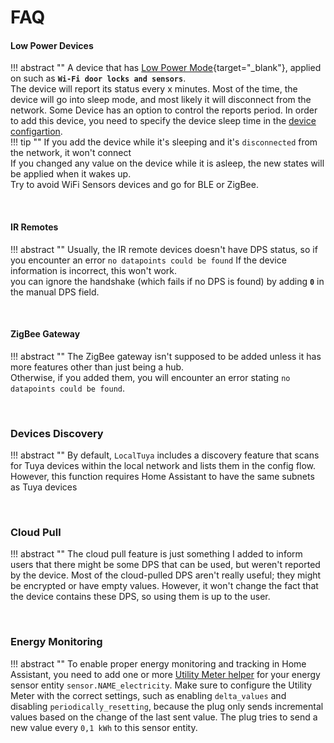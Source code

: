 # FAQ

#### Low Power Devices
!!! abstract ""
    A device that has [Low Power Mode](https://developer.tuya.com/en/docs/iot-device-dev/Low_consumption_Wi_Fi?id=Kay3gha1um42e){target="_blank"}, applied on such as __`Wi-Fi door locks and sensors`__. <br>
    The device will report its status every x minutes. Most of the time, the device will go into sleep mode, and most likely it will disconnect from the network.
    Some Device has an option to control the reports period.
    In order to add this device, you need to specify the device sleep time in the [device configartion](../usage/configure_add_device.md). <br>
    !!! tip ""
        If you add the device while it's sleeping and it's `disconnected` from the network, it won't connect <br>
        If you changed any value on the device while it is asleep, the new states will be applied when it wakes up. <br>
        Try to avoid WiFi Sensors devices and go for BLE or ZigBee.

<br>

#### IR Remotes
!!! abstract ""
    Usually, the IR remote devices doesn't have DPS status, so if you encounter an error `no datapoints could be found` If the device information is incorrect, this won't work. <br>
    you can ignore the handshake (which fails if no DPS is found) by adding __`0`__ in the manual DPS field.

<br>

#### ZigBee Gateway
!!! abstract ""
    The ZigBee gateway isn't supposed to be added unless it has more features other than just being a hub. <br>
    Otherwise, if you added them, you will encounter an error stating `no datapoints could be found`.

<br>

### Devices Discovery
!!! abstract ""
    By default, `LocalTuya` includes a discovery feature that scans for Tuya devices within the local network and lists them in the config flow. 
    However, this function requires Home Assistant to have the same subnets as Tuya devices

<br>

### Cloud Pull
!!! abstract ""
    The cloud pull feature is just something I added to inform users that there might be some DPS that can be used, but weren't reported by the device. 
    Most of the cloud-pulled DPS aren't really useful; they might be encrypted or have empty values. 
    However, it won't change the fact that the device contains these DPS, so using them is up to the user.

<br>

### Energy Monitoring
!!! abstract ""
    To enable proper energy monitoring and tracking in Home Assistant, you need to add one or more [Utility Meter helper](https://www.home-assistant.io/integrations/utility_meter/) for your energy sensor entity `sensor.NAME_electricity`.
    Make sure to configure the Utility Meter with the correct settings, such as enabling `delta_values` and disabling `periodically_resetting`, because the plug only sends incremental values based on the change of the last sent value. The plug tries to send a new value every `0,1 kWh` to this sensor entity.

<!-- ### Scenes Controllers
!!! abstract ""
    If you want to control Home Assistant automations from scene control devices, such as `remotes or switches`, you should consider adding them and relying on [events](/ha_events/) -->

